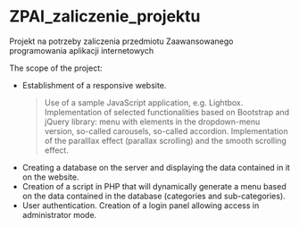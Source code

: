 # ZPAI_zaliczenie_projektu
Projekt na potrzeby zaliczenia przedmiotu Zaawansowanego programowania aplikacji internetowych

The scope of the project:
- Establishment of a responsive website.
  > Use of a sample JavaScript application, e.g. Lightbox.
  > Implementation of selected functionalities based on Bootstrap and jQuery library: menu with elements in the dropdown-menu version, so-called carousels, so-called accordion.
  > Implementation of the paralllax effect (parallax scrolling) and the smooth scrolling effect.
- Creating a database on the server and displaying the data contained in it on the website.
- Creation of a script in PHP that will dynamically generate a menu based on the data contained in the database (categories and sub-categories).
- User authentication. Creation of a login panel allowing access in administrator mode.
